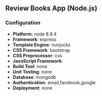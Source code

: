 ## Review Books App (Node.js)

### Configuration
- **Platform:** node 8.9.4
- **Framework**: express
- **Template Engine**: nunjucks
- **CSS Framework**: bootstrap
- **CSS Preprocessor**: css
- **JavaScript Framework**: 
- **Build Tool**: none
- **Unit Testing**: none
- **Database**: mongodb
- **Authentication**: email,facebook,google
- **Deployment**: none
